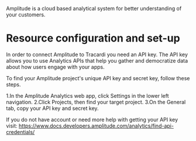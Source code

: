 Amplitude is a cloud based analytical system for better understanding of your customers.

# Resource configuration and set-up

In order to connect Amplitude to Tracardi you need an API key. The API key allows you to use Analytics APIs that help you gather and democratize data about how users engage with your apps.

To find your Amplitude project's unique API key and secret key, follow these steps.

1.In the Amplitude Analytics web app, click Settings in the lower left navigation.
2.Click Projects, then find your target project.
3.On the General tab, copy your API key and secret key.

If you do not have account or need more help with getting your API key
visit: https://www.docs.developers.amplitude.com/analytics/find-api-credentials/
